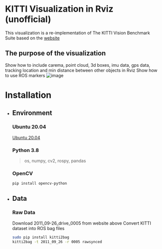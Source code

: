 # KITTI Visualization in Rviz (unofficial)
This visualization is a re-implementation of The KITTI Vision Benchmark Suite based on the [website](http://www.cvlibs.net/datasets/kitti/index.php)
## The purpose of the visualization
Show how to include carema, point cloud, 3d boxes, imu data, gps data, tracking location and min distance between other objects in Rviz
Show how to use ROS markers 
![image](https://github.com/liudiepie/ROS_practice/blob/master/view.gif)

# Installation
* ## Environment
   ### Ubuntu 20.04
   [Ubuntu 20.04](https://ubuntu.com/download/desktop)
   ### Python 3.8
   > os, numpy, cv2, rospy, pandas
   ### OpenCV
   ```bash
   pip install opencv-python
   ```
* ## Data
   ### Raw Data
   Download 2011_09-26_drive_0005 from website above
   Convert KITTI dataset into ROS bag files
   ```bash
   sudo pip install kitti2bag
   kitti2bag -t 2011_09_26 -r 0005 rawsynced
   ```
